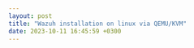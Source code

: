 ```yaml
---
layout: post
title: "Wazuh installation on linux via QEMU/KVM"
date: 2023-10-11 16:45:59 +0300
---
```

